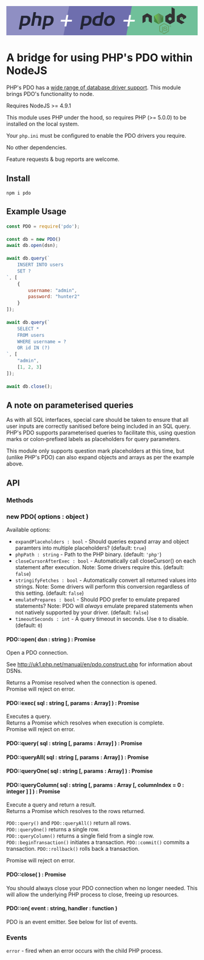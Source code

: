 ![PHP + PDO + NodeJS](docs/logo.png)

# A bridge for using PHP's PDO within NodeJS

PHP's PDO has a [wide range of database driver support](http://uk1.php.net/manual/en/pdo.drivers.php).  This module brings PDO's functionality to node.

Requires NodeJS >= 4.9.1

This module uses PHP under the hood, so requires PHP (>= 5.0.0) to be installed on the local system.

Your `php.ini` must be configured to enable the PDO drivers you require.

No other dependencies.

Feature requests & bug reports are welcome.

## Install

```
npm i pdo
```

## Example Usage

```js
const PDO = require('pdo');

const db = new PDO()
await db.open(dsn);

await db.query(`
    INSERT INTO users
    SET ?
`, [
    {
        username: "admin",
        password: "hunter2"
    }
]);

await db.query(`
    SELECT *
    FROM users
    WHERE username = ?
    OR id IN (?)
`, [
    "admin",
    [1, 2, 3]
]);

await db.close();
```

## A note on parameterised queries

As with all SQL interfaces, special care should be taken to ensure that all user inputs are correctly sanitised before being included in an SQL query.  PHP's PDO supports parameterised queries to facilitate this, using question marks or colon-prefixed labels as placeholders for query parameters.

This module only supports question mark placeholders at this time, but (unlike PHP's PDO) can also expand objects and arrays as per the example above.

## API

### Methods

### new PDO( options : object )

Available options:

* `expandPlaceholders : bool` - Should queries expand array and object paramters into multiple placeholders? (default: `true`)
* `phpPath : string` - Path to the PHP binary. (default: `'php'`)
* `closeCursorAfterExec : bool` - Automatically call closeCursor() on each statement after execution. Note: Some drivers require this. (default: `false`)
* `stringifyFetches : bool` - Automatically convert all returned values into strings. Note: Some drivers will perform this conversion regardless of this setting. (default: `false`)
* `emulatePrepares : bool` - Should PDO prefer to emulate prepared statements? Note: PDO will *always* emulate prepared statements when not natively supported by your driver. (default: `false`)
* `timeoutSeconds : int` - A query timeout in seconds. Use `0` to disable. (default: `0`)

#### PDO::open( dsn : string ) : Promise

Open a PDO connection.

See http://uk1.php.net/manual/en/pdo.construct.php for information about DSNs.

Returns a Promise resolved when the connection is opened.  
Promise will reject on error.

#### PDO::exec( sql : string [, params : Array] ) : Promise

Executes a query.  
Returns a Promise which resolves when execution is complete.  
Promise will reject on error.

#### PDO::query( sql : string [, params : Array] ) : Promise
#### PDO::queryAll( sql : string [, params : Array] ) : Promise
#### PDO::queryOne( sql : string [, params : Array] ) : Promise
#### PDO::queryColumn( sql : string [, params : Array [, columnIndex = 0 : integer ] ] ) : Promise

Execute a query and return a result.  
Returns a Promise which resolves to the rows returned.  

`PDO::query()` and `PDO::queryAll()` return all rows.  
`PDO::queryOne()` returns a single row.  
`PDO::queryColumn()` returns a single field from a single row.  
`PDO::beginTransaction()` initiates a transaction.
`PDO::commit()` commits a transaction.
`PDO::rollback()` rolls back a transaction. 

Promise will reject on error.

#### PDO::close( ) : Promise

You should always close your PDO connection when no longer needed.  This will allow the underlying PHP process to close, freeing up resources.

#### PDO::on( event : string, handler : function )

PDO is an event emitter.  See below for list of events.

### Events

`error` - fired when an error occurs with the child PHP process.
